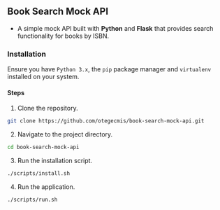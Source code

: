 ## Book Search Mock API

- A simple mock API built with **Python** and **Flask** that provides search functionality for books by ISBN.

### Installation

Ensure you have `Python 3.x`, the `pip` package manager and `virtualenv` installed on your system.

#### Steps

1. Clone the repository.

```sh
git clone https://github.com/otegecmis/book-search-mock-api.git
```

2. Navigate to the project directory.

```sh
cd book-search-mock-api
```

3. Run the installation script.

```sh
./scripts/install.sh
```

4. Run the application.

```sh
./scripts/run.sh
```
